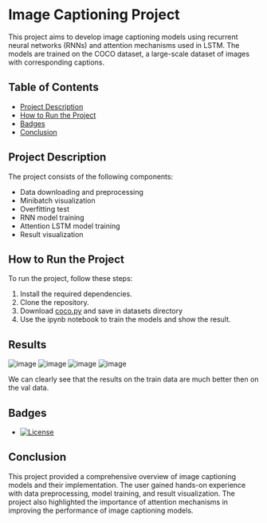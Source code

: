 # Image Captioning Project

This project aims to develop image captioning models using recurrent neural networks (RNNs) and attention mechanisms used in LSTM. The models are trained on the COCO dataset, a large-scale dataset of images with corresponding captions.

## Table of Contents

- [Project Description](#project-description)
- [How to Run the Project](#how-to-run-the-project)
- [Badges](#badges)
- [Conclusion](#conclusion)

## Project Description

The project consists of the following components:

- Data downloading and preprocessing
- Minibatch visualization
- Overfitting test
- RNN model training
- Attention LSTM model training
- Result visualization

## How to Run the Project

To run the project, follow these steps:

1. Install the required dependencies.
2. Clone the repository.
3. Download [coco.py](http://web.eecs.umich.edu/~justincj/teaching/eecs498/coco.pt) and save in datasets directory
4. Use the ipynb notebook to train the models and show the result.

## Results

![image](https://github.com/Shnekels/Caption_RNN_Study/assets/146712800/e74b824f-0bee-482f-ab2d-90042cd04179)
![image](https://github.com/Shnekels/Caption_RNN_Study/assets/146712800/10193080-37d5-4989-a112-d2e6df79cdab)
![image](https://github.com/Shnekels/Caption_RNN_Study/assets/146712800/9e07963b-6462-4ea5-95e6-da5e651decf8)
![image](https://github.com/Shnekels/Caption_RNN_Study/assets/146712800/1a5b5a5b-a922-4eec-a913-d161ec614e75)

We can clearly see that the results on the train data are much better then on the val data.


## Badges

- [![License](https://img.shields.io/badge/License-MIT-yellow.svg)](https://github.com/aleju/image-captioning/blob/master/LICENSE)

## Conclusion

This project provided a comprehensive overview of image captioning models and their implementation. The user gained hands-on experience with data preprocessing, model training, and result visualization. The project also highlighted the importance of attention mechanisms in improving the performance of image captioning models.
